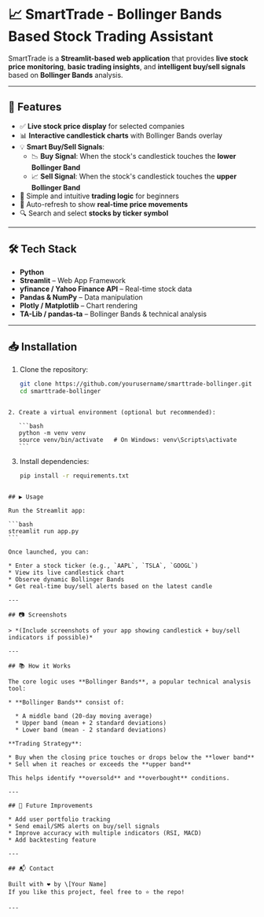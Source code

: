 # 📈 SmartTrade - Bollinger Bands Based Stock Trading Assistant

SmartTrade is a **Streamlit-based web application** that provides **live stock price monitoring**, **basic trading insights**, and **intelligent buy/sell signals** based on **Bollinger Bands** analysis.

---

## 🚀 Features

- ✅ **Live stock price display** for selected companies
- 📊 **Interactive candlestick charts** with Bollinger Bands overlay
- 💡 **Smart Buy/Sell Signals**:
  - 📉 **Buy Signal**: When the stock's candlestick touches the **lower Bollinger Band**
  - 📈 **Sell Signal**: When the stock's candlestick touches the **upper Bollinger Band**
- 🧮 Simple and intuitive **trading logic** for beginners
- 🔄 Auto-refresh to show **real-time price movements**
- 🔍 Search and select **stocks by ticker symbol**

---

## 🛠️ Tech Stack

- **Python**
- **Streamlit** – Web App Framework
- **yfinance / Yahoo Finance API** – Real-time stock data
- **Pandas & NumPy** – Data manipulation
- **Plotly / Matplotlib** – Chart rendering
- **TA-Lib / pandas-ta** – Bollinger Bands & technical analysis

---

## 📥 Installation

1. Clone the repository:
   ```bash
   git clone https://github.com/yourusername/smarttrade-bollinger.git
   cd smarttrade-bollinger
````

2. Create a virtual environment (optional but recommended):

   ```bash
   python -m venv venv
   source venv/bin/activate   # On Windows: venv\Scripts\activate
   ```
````

3. Install dependencies:

   ```bash
   pip install -r requirements.txt
   ```

````

## ▶️ Usage

Run the Streamlit app:

```bash
streamlit run app.py
```

Once launched, you can:

* Enter a stock ticker (e.g., `AAPL`, `TSLA`, `GOOGL`)
* View its live candlestick chart
* Observe dynamic Bollinger Bands
* Get real-time buy/sell alerts based on the latest candle

---

## 📷 Screenshots

> *(Include screenshots of your app showing candlestick + buy/sell indicators if possible)*

---

## 📚 How it Works

The core logic uses **Bollinger Bands**, a popular technical analysis tool:

* **Bollinger Bands** consist of:

  * A middle band (20-day moving average)
  * Upper band (mean + 2 standard deviations)
  * Lower band (mean - 2 standard deviations)

**Trading Strategy**:

* Buy when the closing price touches or drops below the **lower band**
* Sell when it reaches or exceeds the **upper band**

This helps identify **oversold** and **overbought** conditions.

---

## 🧠 Future Improvements

* Add user portfolio tracking
* Send email/SMS alerts on buy/sell signals
* Improve accuracy with multiple indicators (RSI, MACD)
* Add backtesting feature

---

## 📬 Contact

Built with ❤️ by \[Your Name]
If you like this project, feel free to ⭐️ the repo!

---
